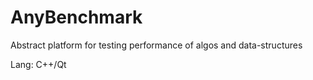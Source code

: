 AnyBenchmark
=======================

Abstract platform for testing performance of algos and data-structures

Lang: C++/Qt

